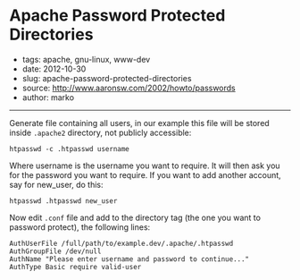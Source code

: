 # Apache Password Protected Directories

- tags: apache, gnu-linux, www-dev
- date: 2012-10-30
- slug: apache-password-protected-directories
- source: http://www.aaronsw.com/2002/howto/passwords
- author: marko

--------------------

Generate file containing all users, in our example this file will be stored
inside `.apache2` directory, not publicly accessible:

	htpasswd -c .htpasswd username

Where username is the username you want to require. It will then ask you
for the password you want to require. If you want to add another account,
say for new_user, do this:

	htpasswd .htpasswd new_user

Now edit `.conf` file and add to the directory tag (the one you want to password
protect), the following lines:

	AuthUserFile /full/path/to/example.dev/.apache/.htpasswd
	AuthGroupFile /dev/null
	AuthName "Please enter username and password to continue..."
	AuthType Basic require valid-user